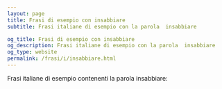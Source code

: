 ```yaml
---
layout: page
title: Frasi di esempio con insabbiare 
subtitle: Frasi italiane di esempio con la parola  insabbiare

og_title: Frasi di esempio con insabbiare 
og_description: Frasi italiane di esempio con la parola  insabbiare
og_type: website
permalink: /frasi/i/insabbiare.html
---
```


Frasi italiane di esempio contenenti la parola insabbiare:


